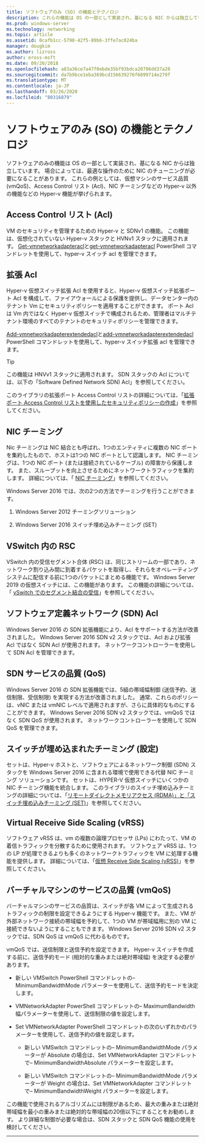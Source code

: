 ```yaml
---
title: ソフトウェアのみ (SO) の機能とテクノロジ
description: これらの機能は OS の一部として実装され、基になる NIC からは独立しています。 場合によっては、最適な操作のために NIC のチューニングが必要になることがあります。 これらの例としては、仮想マシンのサービス品質 (vmQoS)、Access Control リスト (Acl)、NIC チーミングなどの Hyper-v 以外の機能などの Hyper-v 機能が挙げられます。
ms.prod: windows-server
ms.technology: networking
ms.topic: article
ms.assetid: 0cafb1cc-5798-42f5-89b6-3ffe7ac024ba
manager: dougkim
ms.author: lizross
author: eross-msft
ms.date: 09/20/2018
ms.openlocfilehash: a83a36ce7a47f0ebde35bf93bdca20796dd37a28
ms.sourcegitcommit: da7b9bce1eba369bcd156639276f6899714e279f
ms.translationtype: MT
ms.contentlocale: ja-JP
ms.lasthandoff: 03/26/2020
ms.locfileid: "80316879"
---
```

# <a name="software-only-so-features-and-technologies"></a>ソフトウェアのみ (SO) の機能とテクノロジ
ソフトウェアのみの機能は OS の一部として実装され、基になる NIC からは独立しています。 場合によっては、最適な操作のために NIC のチューニングが必要になることがあります。 これらの例としては、仮想マシンのサービス品質 (vmQoS)、Access Control リスト (Acl)、NIC チーミングなどの Hyper-v 以外の機能などの Hyper-v 機能が挙げられます。

## <a name="access-control-lists-acls"></a>Access Control リスト (Acl)

VM のセキュリティを管理するための Hyper-v と SDNv1 の機能。 この機能は、仮想化されていない Hyper-v スタックと HVNv1 スタックに適用されます。 [Get-vmnetworkadapteracl](https://docs.microsoft.com/powershell/module/hyper-v/add-vmnetworkadapteracl?view=win10-ps)と[get-vmnetworkadapteracl](https://docs.microsoft.com/powershell/module/hyper-v/remove-vmnetworkadapteracl?view=win10-ps) PowerShell コマンドレットを使用して、hyper-v スイッチ acl を管理できます。

## <a name="extended-acls"></a>拡張 Acl

Hyper-v 仮想スイッチ拡張 Acl を使用すると、Hyper-v 仮想スイッチ拡張ポート Acl を構成して、ファイアウォールによる保護を提供し、データセンター内のテナント Vm にセキュリティポリシーを適用することができます。 ポート Acl は Vm 内ではなく Hyper-v 仮想スイッチで構成されるため、管理者はマルチテナント環境のすべてのテナントのセキュリティポリシーを管理できます。

[Add-vmnetworkadapterextendedacl](https://docs.microsoft.com/powershell/module/hyper-v/add-vmnetworkadapterextendedacl?view=win10-ps)と[add-vmnetworkadapterextendedacl](https://docs.microsoft.com/powershell/module/hyper-v/remove-vmnetworkadapteracl?view=win10-ps) PowerShell コマンドレットを使用して、hyper-v スイッチ拡張 acl を管理できます。

>[!TIP] 
>この機能は HNVv1 スタックに適用されます。 SDN スタックの Acl については、以下の「Software Defined Network SDN) Acl」を参照してください。

このライブラリの拡張ポート Access Control リストの詳細については、「[拡張ポート Access Control リストを使用したセキュリティポリシーの作成](https://docs.microsoft.com/windows-server/virtualization/hyper-v-virtual-switch/Create-Security-Policies-with-Extended-Port-Access-Control-Lists)」を参照してください。

## <a name="nic-teaming"></a>NIC チーミング

Nic チーミングは NIC 結合とも呼ばれ、1つのエンティティに複数の NIC ポートを集約したもので、ホストは1つの NIC ポートとして認識します。 NIC チーミングは、1つの NIC ポート (または接続されているケーブル) の障害から保護します。 また、スループットを向上させるためにネットワークトラフィックを集約します。 詳細については、「 [NIC チーミング](https://docs.microsoft.com/windows-server/networking/technologies/nic-teaming/nic-teaming)」を参照してください。

Windows Server 2016 では、次の2つの方法でチーミングを行うことができます。

1.  Windows Server 2012 チーミングソリューション

2.  Windows Server 2016 スイッチ埋め込みチーミング (SET)


## <a name="rsc-in-the-vswitch"></a>VSwitch 内の RSC

VSwitch 内の受信セグメント合体 (RSC) は、同じストリームの一部であり、ネットワーク割り込み間に到着するパケットを取得し、それらをオペレーティングシステムに配信する前に1つのパケットにまとめる機能です。 Windows Server 2019 の仮想スイッチには、この機能があります。 この機能の詳細については、「 [vSwitch でのセグメント結合の受信](https://docs.microsoft.com/windows-server/networking/technologies/hpn/rsc-in-the-vswitch)」を参照してください。

## <a name="software-defined-networking-sdn-acls"></a>ソフトウェア定義ネットワーク (SDN) Acl

Windows Server 2016 の SDN 拡張機能により、Acl をサポートする方法が改善されました。 Windows Server 2016 SDN v2 スタックでは、Acl および拡張 Acl ではなく SDN Acl が使用されます。 ネットワークコントローラーを使用して SDN Acl を管理できます。 

## <a name="sdn-quality-of-service-qos"></a>SDN サービスの品質 (QoS)

Windows Server 2016 の SDN 拡張機能では、5組の帯域幅制御 (送信予約、送信制限、受信制限) を実現する方法が改善されました。 通常、これらのポリシーは、vNIC または vmNIC レベルで適用されますが、さらに具体的なものにすることができます。 Windows Server 2016 SDN v2 スタックでは、vmQoS ではなく SDN QoS が使用されます。 ネットワークコントローラーを使用して SDN QoS を管理できます。

## <a name="switch-embedded-teaming-set"></a>スイッチが埋め込まれたチーミング (設定)

セットは、Hyper-v ホストと、ソフトウェアによるネットワーク制御 (SDN) スタックを Windows Server 2016 に含まれる環境で使用できる代替 NIC チーミング ソリューションです。 セットは、HYPER-V 仮想スイッチにいくつかの NIC チーミング機能を統合します。 このライブラリのスイッチ埋め込みチーミングの詳細については、「[リモートダイレクトメモリアクセス (RDMA)」と「スイッチ埋め込みチーミング (SET)](https://docs.microsoft.com/windows-server/virtualization/hyper-v-virtual-switch/rdma-and-switch-embedded-teaming)」を参照してください。

## <a name="virtual-receive-side-scaling-vrss"></a>Virtual Receive Side Scaling (vRSS)

ソフトウェア vRSS は、vm の複数の論理プロセッサ (LPs) にわたって、VM の着信トラフィックを分散するために使用されます。 ソフトウェア vRSS は、1つの LP が処理できるよりも多くのネットワークトラフィックを VM に処理する機能を提供します。 詳細については、「[仮想 Receive Side Scaling (vRSS)](https://docs.microsoft.com/windows-server/networking/technologies/vrss/vrss-top)」を参照してください。

## <a name="virtual-machine-quality-of-service-vmqos"></a>バーチャルマシンのサービスの品質 (vmQoS)

バーチャルマシンのサービスの品質は、スイッチが各 VM によって生成されるトラフィックの制限を設定できるようにする Hyper-v 機能です。 また、VM が外部ネットワーク接続の帯域幅を予約して、1つの VM が帯域幅用に別の VM に接続できないようにすることもできます。 Windows Server 2016 SDN v2 スタックでは、SDN QoS は vmQoS に代わるものです。

vmQoS では、送信制限と送信予約を設定できます。 Hyper-v スイッチを作成する前に、送信予約モード (相対的な重みまたは絶対帯域幅) を決定する必要があります。

-  新しい VMSwitch PowerShell コマンドレットの– MinimumBandwidthMode パラメーターを使用して、送信予約モードを決定します。

-  VMNetworkAdapter PowerShell コマンドレットの– MaximumBandwidth 幅パラメーターを使用して、送信制限の値を設定します。

-  Set VMNetworkAdapter PowerShell コマンドレットの次のいずれかのパラメーターを使用して、送信予約の値を設定します。

   -  新しい VMSwitch コマンドレットの– MinimumBandwidthMode パラメーターが Absolute の場合は、Set VMNetworkAdapter コマンドレットで– MinimumBandwidthAbsolute パラメーターを設定します。

   -  新しい VMSwitch コマンドレットの– MinimumBandwidthMode パラメーターが Weight の場合は、Set VMNetworkAdapter コマンドレットで– MinimumBandwidthWeight パラメーターを設定します。

この機能で使用されるアルゴリズムには制限があるため、最大の重みまたは絶対帯域幅を最小の重みまたは絶対的な帯域幅の20倍以下にすることをお勧めします。 より詳細な制御が必要な場合は、SDN スタックと SDN QoS 機能の使用を検討してください。


---